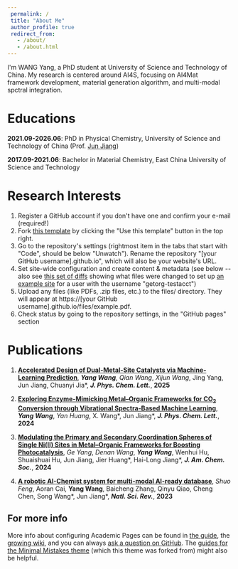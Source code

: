 ```yaml
---
 permalink: /
 title: "About Me"
 author_profile: true
 redirect_from: 
   - /about/
   - /about.html
---
```


I'm WANG Yang, a PhD student at University of Science and Technology of China. My research is centered around AI4S, focusing on AI4Mat framework development, material generation algorithm, and multi-modal spctral integration.

Educations
======
**2021.09-2026.06**: PhD in Physical Chemistry, University of Science and Technology of China (Prof. [Jun Jiang](https://scholar.google.com/citations?&user=KLwebZkAAAAJ))

**2017.09-2021.06**: Bachelor in Material Chemistry, East China University of Science and Technology

Research Interests
======
1. Register a GitHub account if you don't have one and confirm your e-mail (required!)
1. Fork [this template](https://github.com/academicpages/academicpages.github.io) by clicking the "Use this template" button in the top right. 
1. Go to the repository's settings (rightmost item in the tabs that start with "Code", should be below "Unwatch"). Rename the repository "[your GitHub username].github.io", which will also be your website's URL.
1. Set site-wide configuration and create content & metadata (see below -- also see [this set of diffs](http://archive.is/3TPas) showing what files were changed to set up [an example site](https://getorg-testacct.github.io) for a user with the username "getorg-testacct")
1. Upload any files (like PDFs, .zip files, etc.) to the files/ directory. They will appear at https://[your GitHub username].github.io/files/example.pdf.  
1. Check status by going to the repository settings, in the "GitHub pages" section

Publications
======
1. [**Accelerated Design of Dual-Metal-Site Catalysts via Machine-Learning Prediction**](https://pubs.acs.org/doi/full/10.1021/acs.jpclett.5c00126), ***Yang Wang***, *Qian Wang*, *Xijun Wang*, Jing Yang, Jun Jiang, Chuanyi Jia\*, ***J. Phys. Chem. Lett.***, **2025**

2. [**Exploring Enzyme-Mimicking Metal–Organic Frameworks for CO<sub>2</sub> Conversion through Vibrational Spectra-Based Machine Learning**](https://pubs.acs.org/doi/full/10.1021/acs.jpclett.4c01225), ***Yang Wang***, *Yan Huang*, X. Wang\*, Jun Jiang\*, ***J. Phys. Chem. Lett.***, **2024**

3. [**Modulating the Primary and Secondary Coordination Spheres of Single Ni(II) Sites in Metal–Organic Frameworks for Boosting Photocatalysis**](https://pubs.acs.org/doi/full/10.1021/jacs.4c00972), *Ge Yang*, *Denan Wang*, ***Yang Wang***, Wenhui Hu, Shuaishuai Hu, Jun Jiang, Jier Huang\*, Hai-Long Jiang\*, ***J. Am. Chem. Soc.***, **2024**

4. [**A robotic AI-Chemist system for multi-modal AI-ready database**](https://academic.oup.com/nsr/article/10/12/nwad332/7502796), *Shuo Feng*, Aoran Cai, **Yang Wang**, Baicheng Zhang, Qinyu Qiao, Cheng Chen, Song Wang\*, Jun Jiang\*, ***Natl. Sci. Rev.***, **2023**

For more info
------
More info about configuring Academic Pages can be found in [the guide](https://academicpages.github.io/markdown/), the [growing wiki](https://github.com/academicpages/academicpages.github.io/wiki), and you can always [ask a question on GitHub](https://github.com/academicpages/academicpages.github.io/discussions). The [guides for the Minimal Mistakes theme](https://mmistakes.github.io/minimal-mistakes/docs/configuration/) (which this theme was forked from) might also be helpful.
